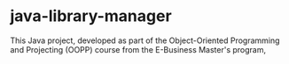 # java-library-manager
This Java project, developed as part of the Object-Oriented Programming and Projecting (OOPP) course from the E-Business Master's program,
